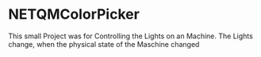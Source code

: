# NETQMColorPicker
This small Project was for Controlling the Lights on an Machine. The Lights change, when the physical state of the Maschine changed
